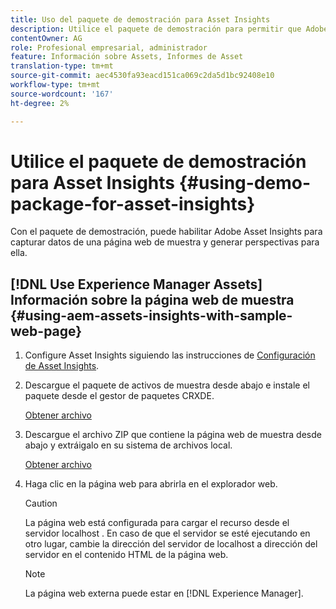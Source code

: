 ```yaml
---
title: Uso del paquete de demostración para Asset Insights
description: Utilice el paquete de demostración para permitir que Adobe Asset Insights capture datos de una página web y genere perspectivas para ella.
contentOwner: AG
role: Profesional empresarial, administrador
feature: Información sobre Assets, Informes de Asset
translation-type: tm+mt
source-git-commit: aec4530fa93eacd151ca069c2da5d1bc92408e10
workflow-type: tm+mt
source-wordcount: '167'
ht-degree: 2%

---
```



# Utilice el paquete de demostración para Asset Insights {#using-demo-package-for-asset-insights}

Con el paquete de demostración, puede habilitar Adobe Asset Insights para capturar datos de una página web de muestra y generar perspectivas para ella.

## [!DNL Use Experience Manager Assets] Información sobre la página web de muestra   {#using-aem-assets-insights-with-sample-web-page}

1. Configure Asset Insights siguiendo las instrucciones de [Configuración de Asset Insights](configure-asset-insights.md).
1. Descargue el paquete de activos de muestra desde abajo e instale el paquete desde el gestor de paquetes CRXDE.

   [Obtener archivo](assets/insightsdemo.zip)

1. Descargue el archivo ZIP que contiene la página web de muestra desde abajo y extráigalo en su sistema de archivos local.

   [Obtener archivo](assets/demosite.zip)

1. Haga clic en la página web para abrirla en el explorador web.

   >[!CAUTION]
   >
   >La página web está configurada para cargar el recurso desde el servidor localhost . En caso de que el servidor se esté ejecutando en otro lugar, cambie la dirección del servidor de localhost a dirección del servidor en el contenido HTML de la página web.

   >[!NOTE]
   >
   >La página web externa puede estar en [!DNL Experience Manager].
